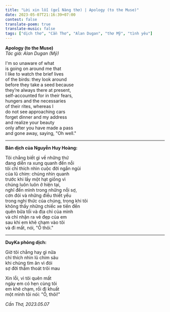 ```yaml
---
title: "Lời xin lỗi (gửi Nàng thơ) | Apology (to the Muse)"
date: 2023-05-07T21:16:39+07:00
contest: false
translate-poem: true
translate-music: false
tags: ["dịch thơ", "Cần Thơ", "Alan Dugan", "thơ Mỹ", "tình yêu"]
---
```

**Apology (to the Muse)**  
*Tác giả: Alan Dugan (Mỹ)*  
  
I'm so unaware of what  
is going on around me that  
I like to watch the brief lives  
of the birds: they look around  
before they take a seed because  
they’re always there at present,  
self-accounted for in their fears,  
hungers and the necessaries  
of their rites, whereas I  
do not see approaching cars  
forget dinner and my address  
and realize your beauty  
only after you have made a pass  
and gone away, saying, "Oh well."  
  
***
  
**Bản dịch của Nguyễn Huy Hoàng:**  
  
Tôi chẳng biết gì về những thứ  
đang diễn ra xung quanh đến nỗi  
tôi chỉ thích nhìn cuộc đời ngắn ngủi  
của lũ chim: chúng nhìn quanh  
trước khi lấy một hạt giống vì  
chúng luôn luôn ở hiện tại,  
nghĩ đến mình trong những nỗi sợ,  
cơn đói và những điều thiết yếu  
trong nghi thức của chúng, trong khi tôi  
không thấy những chiếc xe tiến đến  
quên bữa tối và địa chỉ của mình  
và chỉ nhận ra vẻ đẹp của em  
sau khi em khẽ chạm vào tôi  
và đi mất, nói, "Ồ thôi."  
  
***
  
**DuyKa phỏng dịch:**  
  
Giờ tôi chẳng hay gì nữa  
chỉ thích nhìn lũ chim sâu  
khi chúng tìm ăn vì đói  
sợ đời thấm thoát trôi mau  
  
Xin lỗi, vì tôi quên mất  
ngày em có hẹn cùng tôi  
em khẽ chạm, rồi đi khuất  
một mình tôi nói: "Ồ, thôi!"  
  
*Cần Thơ, 2023.05.07*